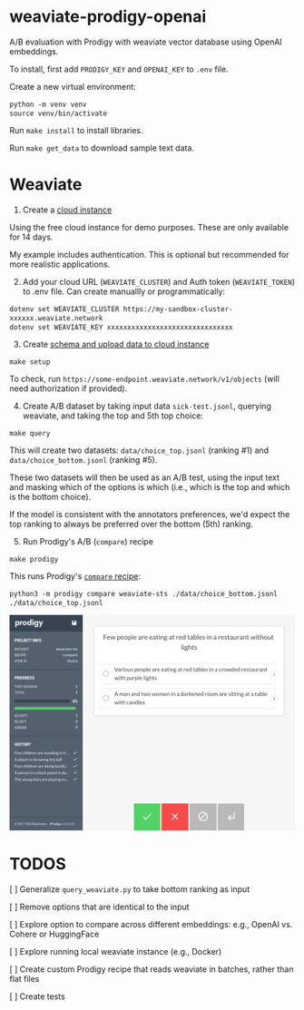 # weaviate-prodigy-openai

A/B evaluation with Prodigy with weaviate vector database using OpenAI embeddings.

To install, first add `PRODIGY_KEY` and `OPENAI_KEY` to `.env` file.

Create a new virtual environment:

```
python -m venv venv
source venv/bin/activate
```

Run `make install` to install libraries.

Run `make get_data` to download sample text data.

# Weaviate

1. Create a [cloud instance](https://weaviate.io/developers/wcs/quickstart)

Using the free cloud instance for demo purposes. These are only available for 14 days.

My example includes authentication. This is optional but recommended for more realistic applications.

2. Add your cloud URL (`WEAVIATE_CLUSTER`) and Auth token (`WEAVIATE_TOKEN`) to .env file. Can create manuallly or programmatically:

```
dotenv set WEAVIATE_CLUSTER https://my-sandbox-cluster-xxxxxx.weaviate.network
dotenv set WEAVIATE_KEY xxxxxxxxxxxxxxxxxxxxxxxxxxxxxxx
```
3. Create [schema and upload data to cloud instance](https://weaviate.io/developers/weaviate/tutorials/schema)

```
make setup
```

To check, run `https://some-endpoint.weaviate.network/v1/objects` (will need authorization if provided).

4. Create A/B dataset by taking input data `sick-test.jsonl`, querying weaviate, and taking the top and 5th top choice:

```
make query
```

This will create two datasets: `data/choice_top.jsonl` (ranking #1) and `data/choice_bottom.jsonl` (ranking #5).

These two datasets will then be used as an A/B test, using the input text and masking which of the options is which (i.e., which is the top and which is the bottom choice).

If the model is consistent with the annotators preferences, we'd expect the top ranking to always be preferred over the bottom (5th) ranking. 

5. Run Prodigy's A/B (`compare`) recipe

```
make prodigy
```

This runs Prodigy's [`compare` recipe](https://prodi.gy/docs/recipes#compare):

```
python3 -m prodigy compare weaviate-sts ./data/choice_bottom.jsonl ./data/choice_top.jsonl
```

![](img/prodigy-compare-example.png)

# TODOS

[ ] Generalize `query_weaviate.py` to take bottom ranking as input

[ ] Remove options that are identical to the input

[ ] Explore option to compare across different embeddings: e.g., OpenAI vs. Cohere or HuggingFace

[ ] Explore running local weaviate instance (e.g., Docker)

[ ] Create custom Prodigy recipe that reads weaviate in batches, rather than flat files

[ ] Create tests
